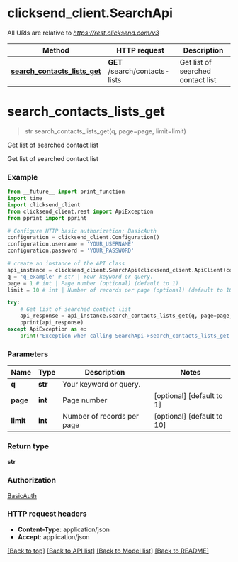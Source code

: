 # clicksend_client.SearchApi

All URIs are relative to *https://rest.clicksend.com/v3*

Method | HTTP request | Description
------------- | ------------- | -------------
[**search_contacts_lists_get**](SearchApi.md#search_contacts_lists_get) | **GET** /search/contacts-lists | Get list of searched contact list


# **search_contacts_lists_get**
> str search_contacts_lists_get(q, page=page, limit=limit)

Get list of searched contact list

Get list of searched contact list

### Example
```python
from __future__ import print_function
import time
import clicksend_client
from clicksend_client.rest import ApiException
from pprint import pprint

# Configure HTTP basic authorization: BasicAuth
configuration = clicksend_client.Configuration()
configuration.username = 'YOUR_USERNAME'
configuration.password = 'YOUR_PASSWORD'

# create an instance of the API class
api_instance = clicksend_client.SearchApi(clicksend_client.ApiClient(configuration))
q = 'q_example' # str | Your keyword or query.
page = 1 # int | Page number (optional) (default to 1)
limit = 10 # int | Number of records per page (optional) (default to 10)

try:
    # Get list of searched contact list
    api_response = api_instance.search_contacts_lists_get(q, page=page, limit=limit)
    pprint(api_response)
except ApiException as e:
    print("Exception when calling SearchApi->search_contacts_lists_get: %s\n" % e)
```

### Parameters

Name | Type | Description  | Notes
------------- | ------------- | ------------- | -------------
 **q** | **str**| Your keyword or query. | 
 **page** | **int**| Page number | [optional] [default to 1]
 **limit** | **int**| Number of records per page | [optional] [default to 10]

### Return type

**str**

### Authorization

[BasicAuth](../README.md#BasicAuth)

### HTTP request headers

 - **Content-Type**: application/json
 - **Accept**: application/json

[[Back to top]](#) [[Back to API list]](../README.md#documentation-for-api-endpoints) [[Back to Model list]](../README.md#documentation-for-models) [[Back to README]](../README.md)

